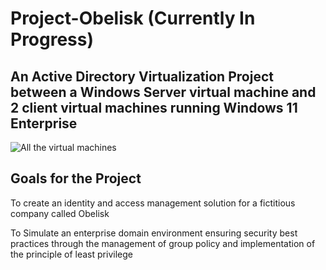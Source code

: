# Project-Obelisk (Currently In Progress)
## An Active Directory Virtualization Project between a Windows Server virtual machine and 2 client virtual machines running Windows 11 Enterprise  

![All the virtual machines](https://github.com/NowlinB/Project-Obelisk/assets/38094031/bc26da95-27e4-4afe-894a-6b2ef9d28cdf)  

## Goals for the Project
To create an identity and access management solution for a fictitious company called Obelisk  

To Simulate an enterprise domain environment ensuring security best practices through the management of group policy and implementation of the principle of least privilege

